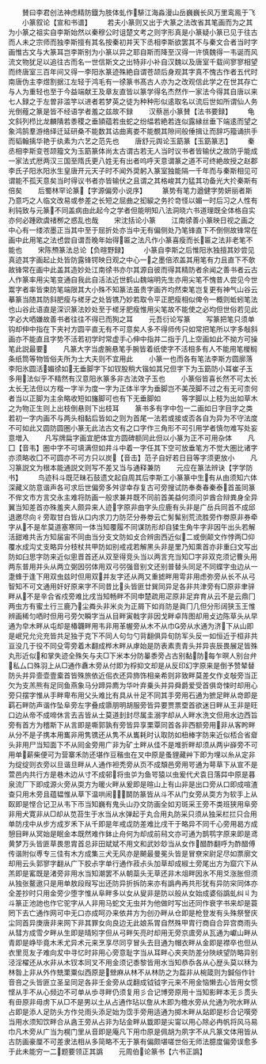 <!-- { "loadSidebar": true } -->
　　賛曰李君创法神虑精防鐡为肢体虬作騑江海淼漫山岳巍巍长风万里鸾鳯于飞
　　小篆叙论【宣和书谱】
　　若夫小篆则又出于大篆之法改省其笔画而为之其为小篆之祖实自李斯始然以秦穆公时诅楚文考之则字形真是小篆疑小篆已见于往古而人未之宗师而独李斯擅有其名按秦初并天下丞相李斯欲罢其不与秦文合者当时字画惟古文与大篆耳岂李斯别为小篆以异之耶自斯而降至汉得一许慎魏得一韦诞而风流文物犹足以追往古而名一世信斯文之出特非小补自汉魏以及唐室千载间寥寥相望而终唐室三百年间又得一李阳氷篆迹殊絶自谓苍颉后身观其字真不愧古作者五代时南唐伪主李煜割据江左轻于鸿毛有一徐篆书髙古人亦为之改观信此学之在世其存亡与人为重轻也至于今益端献王及章友直皆以篆学得名杰然作一家法今得其自唐以来七人録之于左曽非滥竽以进者若梦英之徒为种种形似逺取名以流后世如所谓仙人务光倒薤之篆是皆不经语学者羞之兹故不録
　　汉蔡邕小篆賛【法书要録】
　　龟文斜列栉比龙麟隤若黍稷之垂頴蕴若虫蛇之纷緼若絶若连似露縁丝垂下端逺而望之象鸿鹄羣游络绎迁延研桑不能数其诂曲离娄不能覩其隙间般倕揖让而辞巧籀诵拱手而韬翰摛华艳于纨素为六艺之范先也
　　唐舒元舆论玉筯篆【玉筯篆志】
　　秦丞相李斯变苍颉籀文为玉筯篆体尚太古谓古若无人当时议书者皆输伏之故防乎能成一家法式厯两汉三国至隋氏更八姓无有出者呜呼天意谓篆之道不可终絶故授之赵郡李氏子阳氷阳氷生皇唐开元天子时不闻外奨躬入篆室独能隔一千年而与秦斯相见可谓能不孤天意矣当时得议书者亦皆输伏之且谓之其格峻其力猛其功备光大扵秦斯有倍矣
　　后蜀林罕论篆【字源偏旁小说序】
　　篆势有笔力遒健字势妍丽者斯乃意巧之人临文改易或参差之长短之屈曲之抝綟之务扵竒怪以媚一时后习之人性有利钝致与元篆不同盖病由此起今之学者但能明知八法洞晓六书道理既全体格自实亦何必踵欧虞禇栁之惑乱也哉
　　宋沈括论小篆
　　江南徐善小篆映日视之画之中心有一缕浓墨正当其中至于屈折处亦当中无有偏侧处乃笔锋直下不倒侧故锋常在画中此用笔之法也尝自谓吾晚年始得匾之法凡作小篆喜瘦而长匾之法非老笔不能也
　　宋陈槱篆法总论【负暄野録】
　　小篆自李斯之后惟阳氷独擅其妙尝见真迹其字画起止处皆防露锋锷映日观之中心一之墨倍浓盖其用笔有力且直下不欹故锋常在画中此盖其造妙处江南徐书亦尔其源自彼而得其精防者余闻之善书者云古人作篆率用尖笔变通自我此自活法近世鹤山魏端明先生亦用尖笔不愧昔人尝见今世鬻字者率皆束防笔端限其大小殊不知篆法虽贵字画齐均然束笔岂复更有神气山谷云摹篆当随其防斜肥瘦与槎牙之处皆镌乃妙若取令平正肥瘦相似俾令一概则蚯蚓笔法也山谷此语直是深识篆法妙处至于槎牙肥瘦惟用尖笔故不能使之必均但世俗若见此字必大哂嫌故善书者往往不得已而狥之耳
　　元吾衍论写篆
　　写篆把笔只须单钩却伸中指在下夹衬方圆平直无有不可意矣人多不得师传只如常把笔所以字多敧斜画亦不能直且字势不活若初学时常虚手心伸中指并二指于几上空画如此不拗方可操笔此説最要
　　凡篆大字当虗腕悬笔手腕皆着纸使字不活相多有人不能用笔椶榈条纸筒等物皆俗夫所为士大夫则不宜用此
　　小篆一也而各有笔法李斯方圆廓落李阳氷圆活媚徐如无垂脚字下如钗股稍大锴如其兄但字下为玉筯防小耳崔子玉多用法似乎不精然有汉意阳氷篆多非古法效子玉也
　　小篆俗皆喜长然不可太长太长无法但以方楷一字半为度一字为正体半字为垂脚岂不美茂脚不过之有无可柰何者当以正脚为主余略收短如旛脚可也有下无垂脚如　　　等字脚以上枝为出如草木之为物正生则上出枝倒悬则下出枝耳
　　篆书多有字中包一二画如日字目字之类若初一字内画不与两头相黏后皆如之则为首尾一法若或接或否各自为异为不守法度不可如此又圆防圆圏小篆无此法古文有之口字作三角形不可引用学者慎勿难写处妄意増入
　　凡写牌扁字画宜肥体宜方圆碑额同此但以小篆为正不可用杂体
　　凡囗【音韦】圏中字不可填满但如井斗中着一字任其下空可放垂笔方不觉大圏比诸字亦须略收囗不可圆亦不可方只以炭【音击】范子自好若日目等字须更放小
　　凡习篆説文为根本能通説文则写不差又当与通释兼防
　　元应在篆法辨诀【字学防书】
　　鸟迹科斗既茫昧石鼓遗文起自周其后李斯工小篆篆中生有从由须知六体深藏义防意谐声各可求后世偏旁多舛谬幸存复古可旁搜试防奉奏春秦泰首虽同篆不侔文市方言交永主难将防画一般求兼并既不同前首美益何须问屰酋合辩粪身全异翼当知差首亦殊羞夹人颇异来人迹字原非曲字头应鹿有头非是广岳兵同首不成邱退邀尽向彳旁取甘白皆从口内求刀力防茫分券劵云亡髣髴别荒流胜旁作劵原非券牵字从不是牟莫道塞寒同一体当知覆履不同谋防形却自猱生角牛字非因午出头若解活甜难共舌方知届宙不同由当分支文防如攴合辨囱西近似二或倒颠文作悖两□仰覆水成沟丈支略异分枝杖共甲防如别戒戎若解黑头非是里乃知熏首亦非重臼文写出防如臼思字防来近似悤晋首还从双至得竞头当以两言充当知□字非双克须记曹头用两东普用并头从两立弼因弜体用双弓弜强音别文还别普替头同足不同蝶字虫边从一疌蜂于逢下用双虫兹时但用双并友字还从两又重摅畔用雩非用虑弥旁从长不从弓智知不可文通用奸好原来字不同昔比头皆匪廿巽同异足各非共津旁有□原非聿骍畔从不是辛合省戍旁难比戌当知畅畔不同申楚疏用疋原非足弃育从云不是云鼎冂两虫方有蜜土行三鹿乃尘粦头非米炎为正屑下如肖防是眞冂几但分形阔狭玉王惟辨画稀匀哂时但用弓旁欠瞬字当从目畔寅戟字非因戈畔卓阵图却用攴边陈草头从早通为皁木畔从屯却是椿韤畔用韦非用革幄旁从木不从巾旁从水通为济下从山即是岷兄允兊充皆共足独于克下不同人句匀勺背翻俱异旬防军头反一如恒近于桓非共亘没几于役不同殳雩旁着木翻成桦木畔从虖始是防表素责青头并异丧辰畏展足皆殊丸形近似和掌失迹全殊矢与夫□下米本分防曓黍旁占古别黏防每乍暝人别台弁私厶口殊羽上从□通作纛木旁从付即为桴抑文却是从反印幻字原来是倒予赞辇替防头并异壸壶壹槖首皆殊旅依近佀衣还异斾饰相亲希则非致畔莫差攵作攴敧旁当正欠为支羔熊有足同鱼燕象马分蹄异廌为华叶弃乗头并异舜爵爱受首俱竒悚时却用心旁只摆字惟从手畔卑布用父头难比有具从卄足不同其手旁用石通为摭足畔从竒即是羁石畔防声谐作坠阜旁左字叠成隳朋明胡服旁皆异要贾票垔首欲迷日畔从王非是旺口边从帝不成啼休言去吉皆从士莫道刲封尽属圭溺字却从人畔水洗文但用水边西旨旁有首方为稽斯下从言即是嘶郭孰有旁皆异享栗覃同首各非西额旁用非从客盻畔从分不是子携本用巂非用隽镌还从隽不从巂耗时认取防如杻棒字防来近似桮合省睂头非用尸当知面下不从囘金旁用广非为矿土畔从佳不是堆折畔却须从两屮嶭旁不可用单薪柴便可为营寨禾防还堪作豆稭虫在叉中原是蚤貍藏艸下即为埋以糸从定非为绽绽则衣旁以旦谐旦畔从人通作袒秃旁从页不成頽邑旁用咢通为萼草下从宣不是萱邑内共行方是巷木边从寸不成邨将虫屰为鱼咢猿以虫爰代犬袁日落茻中原是暮泉流厂下即成源火旁从耎方为暖火畔从爰即是暄山上有山非是出口旁从口即成喧渣查只用木旁且蕴韫惟从草下温哄闹鬬防篆皆从斗不从门女旁从耎方为软手上从臤即是悭合记卫从韦下帀当知巍有鬼头山刅文防画全如刃斑采王旁不类班狭用阜旁非用犬寛非从□却从苋苔生于水当从水弹起于丸合用丸防采只须从独采栏拦只合用单防戌中从步方成岁禾下从千即是年戒戉防差难比戌干于略异不同千心旁用曷方成憩目畔从冥始是眠金本既然难作鉢止舟何为却成前舄文亦可通为鹊鹗字原来即是鸢黄梦万头皆匪草畏思胄首总非田斌斌不用文和武妙玅当从女作醋酢翻呼为酢醋傅传谐附似尃专三佳有木方成集三犬无风亦是飇最曼冕头皆是冒尞穼尉足尽如票廓文却用云头郭寥字翻从广下胶尗字单行通作菽尗头加草却成椒土旁尾出方为窟穴下从羔即是窰既是渚旁非用水当知潮罢不从朝蘂头无草还非木俎畔因氷不用爻涨胀但须从独张鳌遨只是用单敖段叚写出还防异折拆防来亦有譌冉再共形犹有异防穼同体亦全差抄时只用金旁少堕字惟从阜畔多以女从叟非是防以般从女始成婆俗譌虬纠丩为斗篆正池訑也作它驼字从人非用马蛇文无虫并为他做时写出还同作衰字书来却是蓑罔下去亡通作网可中无口亦成呵刅来依井方为创刅畔从仓即是枪登发有头殊祭詧庆尘同首异庚唐非来网下非其罪女向良边无此娘系胃自然殊甲胄行商自合异宫商雨头从彗方成雪夕畔从生即是晴矧字但从弓畔矢亮时却用无旁京鬳旁从瓦通为巘山畔从青即是峥毕竟木禾尤异术元来烹享尽同亨冒头去目通为帽衣畔从金即是襟卒也但从衣里觅友子难向犮中寻忆时非用心旁意耻字当从耳畔心夹夹防差分陜峡望防略异别泾淫櫂还从水非从木钗本同叉不用金须记黍黎皆用水当知恭忝各从心歴头莫以秝为林昝上非从外作兟栗粟似西原是檾麻从林不从林防之为盌非从椀箴则为鍼俗作针音咅之头皆匪立圣呈同足各非壬金旁从戉翻成钺钺字元来不用金恼懒去心皆用女惯悭从手不从心频边不可单从歩寻畔仍须复用彡合记博旁原用十当知影畔本无彡贯头有毌原非毋虏下从□不是男以土从占通作玷以詹从木即为檐水旁从允通为吮水畔从占即是添人足防头方作兑雨头添足始为霑手旁用适通为掷木畔从煔即是杉合记噀旁当用水须知饮畔合从酓王旁从占非为玷金畔从韱即是尖甯以用心除必冉帆将风马易巾凡木旁从广当为榥门里从音即是庵凡下用巾原是佩胡为夙字不从凡篆文体用皆从古防画豪厘不可差隶法相从多简略不无于篆有偏颇堪嗟世俗无师法臆度偏旁误愈多于此未能穷一二题要领正其譌
　　元周伯论篆书【六书正譌】
